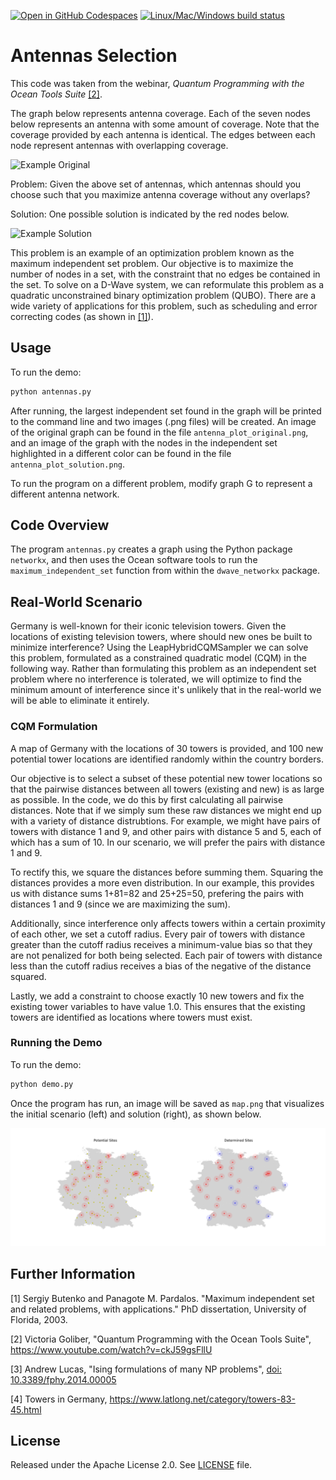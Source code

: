 [![Open in GitHub Codespaces](
  https://img.shields.io/badge/Open%20in%20GitHub%20Codespaces-333?logo=github)](
  https://codespaces.new/dwave-examples/antenna-selection?quickstart=1)
[![Linux/Mac/Windows build status](
  https://circleci.com/gh/dwave-examples/antenna-selection.svg?style=shield)](
  https://circleci.com/gh/dwave-examples/antenna-selection)

# Antennas Selection

This code was taken from the webinar, *Quantum Programming with the Ocean Tools
Suite* [[2]](#2).

The graph below represents antenna coverage. Each of the seven nodes below
represents an antenna with some amount of coverage. Note that the coverage
provided by each antenna is identical. The edges between each node represent
antennas with overlapping coverage.

![Example Original](readme_imgs/example_original.png)

Problem: Given the above set of antennas, which antennas should you choose such
that you maximize antenna coverage without any overlaps?

Solution: One possible solution is indicated by the red nodes below.

![Example Solution](readme_imgs/example_solution.png)

This problem is an example of an optimization problem known as the maximum
independent set problem.  Our objective is to maximize the number of nodes in a
set, with the constraint that no edges be contained in the set.  To solve on a
D-Wave system, we can reformulate this problem as a quadratic unconstrained
binary optimization problem (QUBO).  There are a wide variety of applications
for this problem, such as scheduling and error correcting codes (as shown in
[[1]](#1)).

## Usage

To run the demo:

```bash
python antennas.py
```

After running, the largest independent set found in the graph will be printed
to the command line and two images (.png files) will be created.  An image of
the original graph can be found in the file `antenna_plot_original.png`, and
an image of the graph with the nodes in the independent set highlighted in a
different color can be found in the file `antenna_plot_solution.png`.

To run the program on a different problem, modify graph G to represent a
different antenna network.

## Code Overview

The program `antennas.py` creates a graph using the Python package `networkx`,
and then uses the Ocean software tools to run the `maximum_independent_set`
function from within the `dwave_networkx` package.

## Real-World Scenario

Germany is well-known for their iconic television towers. Given the locations
of existing television towers, where should new ones be built to minimize
interference? Using the LeapHybridCQMSampler we can solve this problem,
formulated as a constrained quadratic model (CQM) in the following way. Rather
than formulating this problem as an independent set problem where no
interference is tolerated, we will optimize to find the minimum amount of
interference since it's unlikely that in the real-world we will be able to
eliminate it entirely.

### CQM Formulation

A map of Germany with the locations of 30 towers is provided, and 100 new
potential tower locations are identified randomly within the country borders.

Our objective is to select a subset of these potential new tower locations so
that the pairwise distances between all towers (existing and new) is as large
as possible. In the code, we do this by first calculating all pairwise
distances. Note that if we simply sum these raw distances we might end up with
a variety of distance distrubtions. For example, we might have pairs of towers
with distance 1 and 9, and other pairs with distance 5 and 5, each of which has
a sum of 10. In our scenario, we will prefer the pairs with distance 1 and 9.

To rectify this, we square the distances before summing them. Squaring the
distances provides a more even distribution. In our example, this provides us
with distance sums 1+81=82 and 25+25=50, prefering the pairs with distances 1
and 9 (since we are maximizing the sum).

Additionally, since interference only affects towers within a certain proximity
of each other, we set a cutoff radius. Every pair of towers with distance
greater than the cutoff radius receives a minimum-value bias so that they are
not penalized for both being selected. Each pair of towers with distance less
than the cutoff radius receives a bias of the negative of the distance squared.

Lastly, we add a constraint to choose exactly 10 new towers and fix the
existing tower variables to have value 1.0. This ensures that the existing
towers are identified as locations where towers must exist.

### Running the Demo

To run the demo:

```bash
python demo.py
```

Once the program has run, an image will be saved as `map.png` that visualizes
the initial scenario (left) and solution (right), as shown below.

![Example Solution](readme_imgs/example_map.png)

## Further Information

<a name="1">[1]</a> Sergiy Butenko and Panagote M. Pardalos. "Maximum independent set and
   related problems, with applications." PhD dissertation, University of
   Florida, 2003.

<a name="2">[2]</a> Victoria Goliber, "Quantum Programming with the Ocean Tools Suite",
   https://www.youtube.com/watch?v=ckJ59gsFllU

[3] Andrew Lucas, "Ising formulations of many NP problems", [doi:
   10.3389/fphy.2014.00005](https://www.frontiersin.org/articles/10.3389/fphy.2014.00005/full)

<a name="4">[4]</a> Towers in Germany, https://www.latlong.net/category/towers-83-45.html

## License

Released under the Apache License 2.0. See [LICENSE](LICENSE) file.
